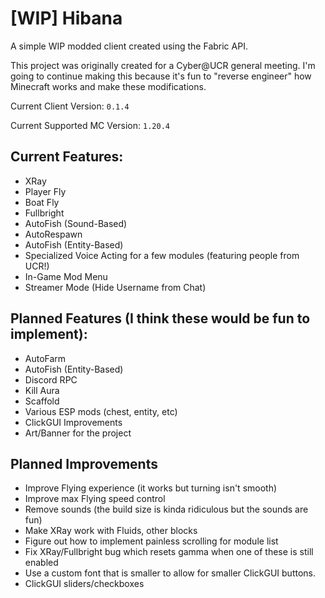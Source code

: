 # [WIP] Hibana

A simple WIP modded client created using the Fabric API.

This project was originally created for a Cyber@UCR general meeting. I'm going to continue making this because it's fun to "reverse engineer" how Minecraft works and make these modifications.

Current Client Version: `0.1.4`

Current Supported MC Version: `1.20.4`

## Current Features:
- XRay
- Player Fly
- Boat Fly
- Fullbright
- AutoFish (Sound-Based)
- AutoRespawn
- AutoFish (Entity-Based)
- Specialized Voice Acting for a few modules (featuring people from UCR!)
- In-Game Mod Menu
- Streamer Mode (Hide Username from Chat)

## Planned Features (I think these would be fun to implement):
- AutoFarm
- AutoFish (Entity-Based)
- Discord RPC
- Kill Aura
- Scaffold
- Various ESP mods (chest, entity, etc)
- ClickGUI Improvements
- Art/Banner for the project

## Planned Improvements
- Improve Flying experience (it works but turning isn't smooth)
- Improve max Flying speed control
- Remove sounds (the build size is kinda ridiculous but the sounds are fun)
- Make XRay work with Fluids, other blocks
- Figure out how to implement painless scrolling for module list
- Fix XRay/Fullbright bug which resets gamma when one of these is still enabled
- Use a custom font that is smaller to allow for smaller ClickGUI buttons.
- ClickGUI sliders/checkboxes

